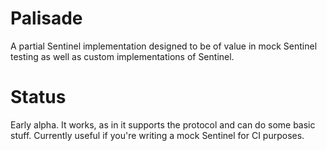 # Palisade
A partial Sentinel implementation designed to be of value in mock Sentinel
testing as well as custom implementations of Sentinel.

# Status
Early alpha. It works, as in it supports the protocol and can do some basic
stuff. Currently useful if you're writing a mock Sentinel for CI purposes.


